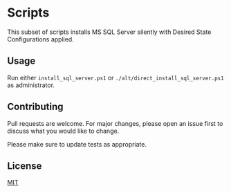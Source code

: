 # Scripts

This subset of scripts installs MS SQL Server silently
 with Desired State Configurations applied.

## Usage

Run either `install_sql_server.ps1` or `./alt/direct_install_sql_server.ps1`
 as administrator.

## Contributing

Pull requests are welcome. For major changes, please open an issue first
 to discuss what you would like to change.

Please make sure to update tests as appropriate.

## License

[MIT](https://choosealicense.com/licenses/mit/)
